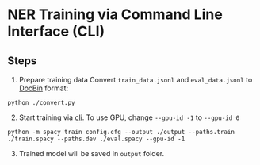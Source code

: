 # NER Training via Command Line Interface (CLI)
## Steps
1. Prepare training data
Convert `train_data.jsonl` and `eval_data.jsonl` to [DocBin](https://spacy.io/api/docbin) format:

```
python ./convert.py
```

2. Start training via [cli](https://spacy.io/api/cli#train).  To use GPU, change `--gpu-id -1` to `--gpu-id 0`

```
python -m spacy train config.cfg --output ./output --paths.train ./train.spacy --paths.dev ./eval.spacy --gpu-id -1
```

3. Trained model will be saved in `output` folder.